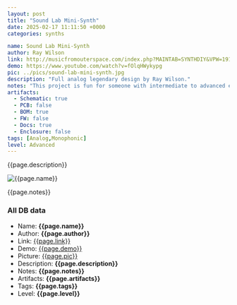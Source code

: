 ```yaml
---
layout: post
title: "Sound Lab Mini-Synth"
date: 2025-02-17 11:11:50 +0000
categories: synths

name: Sound Lab Mini-Synth
author: Ray Wilson
link: http://musicfromouterspace.com/index.php?MAINTAB=SYNTHDIY&VPW=1910&VPH=871
demo: https://www.youtube.com/watch?v=fOlqHWykypg
pic: ../pics/sound-lab-mini-synth.jpg
description: "Full analog legendary design by Ray Wilson."
notes: "This project is fun for someone with intermediate to advanced electronics skills who wants to make cool sounds. It makes a great first synth project but is interesting enough for the seasoned synth-diyer too. The board includes 1V/oct scale adjustment trimmers for the oscillators You will get a couple (maybe three) octaves of in tune scale."
artifacts:
  - Schematic: true
  - PCB: false
  - BOM: true
  - FW: false
  - Docs: true
  - Enclosure: false
tags: [Analog,Monophonic]
level: Advanced
---
```


{{page.description}}

![{{page.name}}]({{page.pic}})

{{page.notes}}

### All DB data
- Name: **{{page.name}}**
- Author: **{{page.author}}**
- Link: [{{page.link}}]({{page.link}})
- Demo: [{{page.demo}}]({{page.demo}})
- Picture: [{{page.pic}}]({{page.pic}})
- Description: **{{page.description}}**
- Notes: **{{page.notes}}**
- Artifacts: **{{page.artifacts}}**
- Tags: **{{page.tags}}**
- Level: **{{page.level}}**
